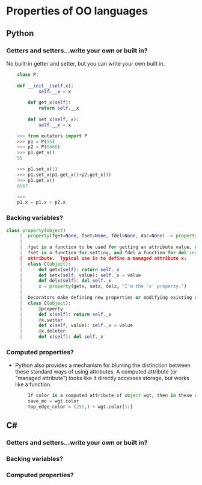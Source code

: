 # Properties of OO languages

## Python
### Getters and setters…write your own or built in?


 No built-in getter and setter, but you can write your own built in. 

```python
    class P:
	
    def __init__(self,x):
	        self.__x = x
	
	    def get_x(self):
	        return self.__x
	
	    def set_x(self, x):
	        self.__x = x

	>>> from mutators import P
	>>> p1 = P(55)
	>>> p2 = P(6666)
	>>> p1.get_x()
	55

	>>> p1.set_x(1)
	>>> p1.set_x(p1.get_x()+p2.get_x())
	>>> p1.get_x()
	6667

	>>> 
	p1.x = p1.x + p2.x
```


### Backing variables?
```python
class property(object)
	 |  property(fget=None, fset=None, fdel=None, doc=None) -> property attribute
	 |  
	 |  fget is a function to be used for getting an attribute value, and likewise
	 |  fset is a function for setting, and fdel a function for del'ing, an
	 |  attribute.  Typical use is to define a managed attribute x:
	 |  class C(object):
	 |      def getx(self): return self._x
	 |      def setx(self, value): self._x = value
	 |      def delx(self): del self._x
	 |      x = property(getx, setx, delx, "I'm the 'x' property.")
	 |  
	 |  Decorators make defining new properties or modifying existing ones easy:
	 |  class C(object):
	 |      @property
	 |      def x(self): return self._x
	 |      @x.setter
	 |      def x(self, value): self._x = value
	 |      @x.deleter
	 |      def x(self): del self._x
```

### Computed properties?

* Python also provides a mechanism for blurring the distinction between these standard ways of using attributes. A computed attribute (or "managed attribute") looks like it directly accesses storage, but works like a function. 

```python
        If color is a computed attribute of object wgt, then in these statements ...
	    save_me = wgt.color
        top_edge_color = (255,) + wgt.color[1:]
```

## C#

### Getters and setters…write your own or built in?

### Backing variables?

### Computed properties?
